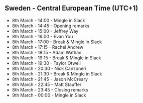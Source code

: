 ## Sweden - Central European Time (UTC+1)

- 8th March - 14:00 - Mingle in Slack
- 8th March - 14:45 - Opening remarks
- 8th March - 15:00 - Jeffrey Way
- 8th March - 16:00 - Evan You
- 8th March - 17:00 - Break & Mingle in Slack
- 8th March - 17:15 - Rachel Andrew
- 8th March - 18:15 - Adam Wathan
- 8th March - 19:15 - Break & Mingle in Slack
- 8th March - 19:30 - Taylor Otwell
- 8th March - 20:30 - Nick Canzoneri
- 8th March - 21:30 - Break & Mingle in Slack
- 8th March - 21:45 - Jason McCreary
- 8th March - 22:45 - Matt Stauffer
- 8th March - 23:45 - Closing remarks
- 9th March - 00:00 - Mingle in Slack
